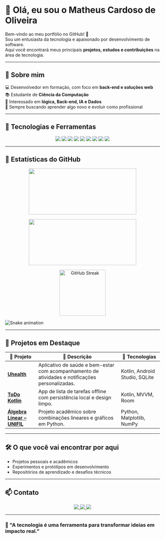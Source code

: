<!-- 🎯 Modelo de README para Portfólio GitHub (Tema Dark) -->

# 👋 Olá, eu sou o Matheus Cardoso de Oliveira  

Bem-vindo ao meu portfólio no GitHub! 🚀  
Sou um entusiasta da tecnologia e apaixonado por desenvolvimento de software.  
Aqui você encontrará meus principais **projetos, estudos e contribuições** na área de tecnologia.  

---

## 💫 Sobre mim  

💻 Desenvolvedor em formação, com foco em **back-end e soluções web**  
📚 Estudante de **Ciência da Computação**  
🧠 Interessado em **lógica, Back-end, IA e Dados**  
🌱 Sempre buscando aprender algo novo e evoluir como profissional  

---

## 🚀 Tecnologias e Ferramentas  

<div align="center">

<img src="https://img.shields.io/badge/Java-ED8B00?style=for-the-badge&logo=openjdk&logoColor=white"/> 
<img src="https://img.shields.io/badge/Python-3776AB?style=for-the-badge&logo=python&logoColor=white"/> 
<img src="https://img.shields.io/badge/JavaScript-F7DF1E?style=for-the-badge&logo=javascript&logoColor=black"/> 
<img src="https://img.shields.io/badge/HTML5-E34F26?style=for-the-badge&logo=html5&logoColor=white"/> 
<img src="https://img.shields.io/badge/CSS3-1572B6?style=for-the-badge&logo=css3&logoColor=white"/> 
<img src="https://img.shields.io/badge/SQL-4479A1?style=for-the-badge&logo=sqlite&logoColor=white"/> 
<img src="https://img.shields.io/badge/Spring-6DB33F?style=for-the-badge&logo=spring&logoColor=white"/> 
<img src="https://img.shields.io/badge/PostgreSQL-316192?style=for-the-badge&logo=postgresql&logoColor=white"/> 
<img src="https://img.shields.io/badge/Bootstrap-7952B3?style=for-the-badge&logo=bootstrap&logoColor=white"/>  

</div>

---

## 🧩 Estatísticas do GitHub  

<div align="center" style="display: flex; justify-content: center; gap: 15px; flex-wrap: wrap;">
  <img height="150em" width="350" src="https://github-readme-stats.vercel.app/api?username=MathJoones&show_icons=true&theme=dracula&include_all_commits=true&count_private=true"/>
  <img height="150em" width="350" src="https://github-readme-stats.vercel.app/api/top-langs/?username=MathJoones&layout=compact&langs_count=8&theme=dracula"/>
  <img height="150em" src="https://streak-stats.demolab.com?user=MathJoones&theme=dracula&hide_border=true" alt="GitHub Streak"/>
</div>

![Snake animation](https://github.com/MathJoones/MathJoones/output/github-contribution-grid-snake.svg)

---

## 🧠 Projetos em Destaque  

| 💼 Projeto | 🚀 Descrição | 🧾 Tecnologias |
|------------|--------------|----------------|
| [**Uhealth**](https://github.com/MathJoones/Uhealth) | Aplicativo de saúde e bem-estar com acompanhamento de atividades e notificações personalizadas. | Kotlin, Android Studio, SQLite |
| [**ToDo Kotlin**](https://github.com/MathJoones/ToDoApp) | App de lista de tarefas offline com persistência local e design limpo. | Kotlin, MVVM, Room |
| [**Álgebra Linear – UNIFIL**](https://github.com/MathJoones/AlgebraLinear) | Projeto acadêmico sobre combinações lineares e gráficos em Python. | Python, Matplotlib, NumPy |

---

## 🛠️ O que você vai encontrar por aqui  

- Projetos pessoais e acadêmicos  
- Experimentos e protótipos em desenvolvimento  
- Repositórios de aprendizado e desafios técnicos  

---

## 📫 Contato  

<p align="center">
  <a href="https://www.linkedin.com/in/matheus-cardoso-de-oliveira-3925211ab/" target="_blank">
    <img src="https://img.shields.io/badge/LinkedIn-0A66C2?style=for-the-badge&logo=linkedin&logoColor=white"/>
  </a>
  <a href="mailto:matheussoliveira14@hotmail.com">
    <img src="https://img.shields.io/badge/Outlook-0078D4?style=for-the-badge&logo=microsoftoutlook&logoColor=white"/>
  </a>
  <a href="https://wa.me/5541998485792">
    <img src="https://img.shields.io/badge/WhatsApp-25D366?style=for-the-badge&logo=whatsapp&logoColor=white"/>
  </a>
</p>

---

### 🧱 "A tecnologia é uma ferramenta para transformar ideias em impacto real."

